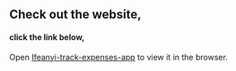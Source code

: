 ## Check out the website,

#### click the link below,

Open [Ifeanyi-track-expenses-app](https://ifeanyi-track-expenses.netlify.app/) to view it in the browser.